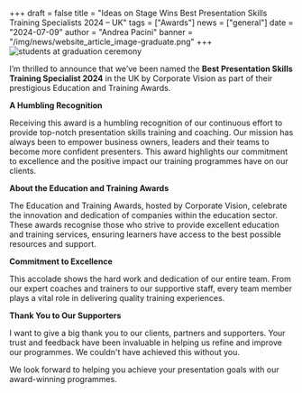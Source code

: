 +++
draft = false
title = "Ideas on Stage Wins Best Presentation Skills Training Specialists 2024 – UK"
tags = ["Awards"]
news = ["general"]
date = "2024-07-09"
author = "Andrea Pacini"
banner = "/img/news/website_article_image-graduate.png"
+++
![students at graduation ceremony](/img/news/website_article_image-graduate.png "Students at Graduation Ceremony")

I’m thrilled to announce that we’ve been named the **Best Presentation Skills Training Specialist 2024** in the UK by Corporate Vision as part of their prestigious Education and Training Awards.

**A Humbling Recognition**

Receiving this award is a humbling recognition of our continuous effort to provide top-notch presentation skills training and coaching. Our mission has always been to empower business owners, leaders and their teams to become more confident presenters. This award highlights our commitment to excellence and the positive impact our training programmes have on our clients.

**About the Education and Training Awards**

The Education and Training Awards, hosted by Corporate Vision, celebrate the innovation and dedication of companies within the education sector. These awards recognise those who strive to provide excellent education and training services, ensuring learners have access to the best possible resources and support. 

**Commitment to Excellence**

This accolade shows the hard work and dedication of our entire team. From our expert coaches and trainers to our supportive staff, every team member plays a vital role in delivering quality training experiences. 

**Thank You to Our Supporters**

I want to give a big thank you to our clients, partners and supporters. Your trust and feedback have been invaluable in helping us refine and improve our programmes. We couldn't have achieved this without you.

We look forward to helping you achieve your presentation goals with our award-winning programmes.
